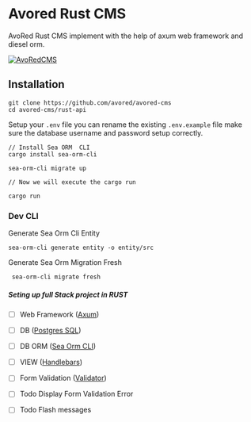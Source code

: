 # Avored Rust CMS
AvoRed Rust CMS implement with the help of axum web framework and diesel orm. 


[![AvoRedCMS](https://github.com/avored/avored-rust-cms/actions/workflows/rust.yml/badge.svg)](https://github.com/avored/avored-rust-cms/actions/workflows/rust.yml)


## Installation

    git clone https://github.com/avored/avored-cms
    cd avored-cms/rust-api
    

Setup your `.env` file you can rename the existing `.env.example` file make sure the database username and password setup correctly.

     
    // Install Sea ORM  CLI
    cargo install sea-orm-cli

    sea-orm-cli migrate up

    // Now we will execute the cargo run

    cargo run

### Dev CLI


Generate Sea Orm Cli Entity

    sea-orm-cli generate entity -o entity/src

Generate Sea Orm Migration Fresh

     sea-orm-cli migrate fresh

##### Seting up full Stack project in RUST

 - [ ] Web Framework ([Axum](https://github.com/tokio-rs/axum))
 - [ ] DB ([Postgres SQL](https://www.postgresql.org/))
 - [ ] DB ORM ([Sea Orm CLI](https://www.sea-ql.org))
 - [ ] VIEW ([Handlebars](https://github.com/sunng87/handlebars-rust))
 - [ ] Form Validation ([Validator](https://github.com/Keats/validator))
 - [ ] Todo Display Form Validation Error
 - [ ] Todo Flash messages

